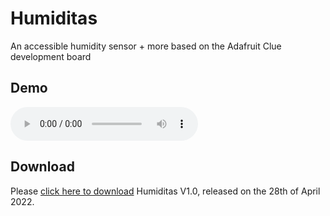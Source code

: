 # Humiditas
An accessible humidity sensor + more based on the Adafruit Clue development board

## Demo
<audio controls>
<source src="https://github.com/bmustill-rose/Humiditas/blob/main/demo.mp3?raw=true" type="audio/mpeg">
</audio>

## Download
Please [click here to download](https://github.com/bmustill-rose/Humiditas/files/8582174/Humiditas-1.0.zip) Humiditas V1.0, released on the 28th of April 2022.